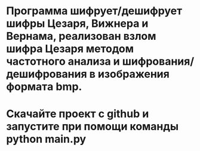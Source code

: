 <h1>Программа шифрует/дешифрует шифры Цезаря, Вижнера и Вернама, реализован взлом шифра Цезаря методом частотного анализа и шифрования/дешифрования в изображения форматa bmp.<h1>
Скачайте проект с github и запустите при помощи команды python main.py
